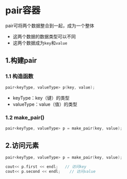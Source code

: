 # pair容器

pair可将两个数据整合到一起，成为一个整体

- 这两个数据的数据类型可以不同
- 这两个数据成为`key`和`value`



## 1.构建pair

### 1.1 构造函数

```c++
pair<keyType, valueType> p(key, value);
```

- keyType：key（键）的类型
- valueType：value（值）的类型



### 1.2 make_pair()

```c++
pair<keyType, valueType> p = make_pair(key, value);
```





## 2.访问元素

```c++
pair<keyType, valueType> p = make_pair(key, value);

cout<< p.first << endl;   // 访问key
cout<< p.second << endl;	// 访问value
```


